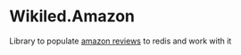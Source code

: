 # Wikiled.Amazon
Library to populate [amazon reviews](https://snap.stanford.edu/data/web-Amazon.html) to redis and work with it
